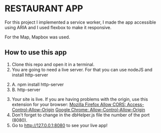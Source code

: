 # RESTAURANT APP

For this project I implemented a service worker, I made the app accessible using ARIA and I used flexbox to make it responsive.

For the Map, Mapbox was used.  

## How to use this app

1) Clone this repo and open it in a terminal.
2) You are going to need a live server. For that you can use nodeJS and install http-server
  2. A. npm install http-server
  2. B. http-server
3) Your site is live. If you are having problems with the origin, use this extension for your browser:
    [Mozilla Firefox Allow CORS: Access-Control-Allow-Origin](https://addons.mozilla.org/en-US/firefox/addon/access-control-allow-origin/)
    [Google Chrome: Allow-Control-Allow-Origin](https://chrome.google.com/webstore/detail/allow-control-allow-origi/nlfbmbojpeacfghkpbjhddihlkkiljbi)
 4) Don't forget to change in the dbHelper.js file the number of the port (8080).
 5) Go to http://127.0.0.1:8080 to see your live app!
